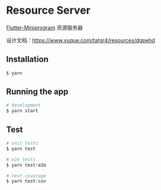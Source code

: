 # Resource Server

[Flutter-Miniprogram](https://github.com/Flutter-Miniprogram/Flutter-Miniprogram) 资源服务器

设计文档：https://www.yuque.com/tatgr4/resources/dgpehd

## Installation

```bash
$ yarn
```

## Running the app

```bash
# development
$ yarn start
```

## Test

```bash
# unit tests
$ yarn test

# e2e tests
$ yarn test:e2e

# test coverage
$ yarn test:cov
```
